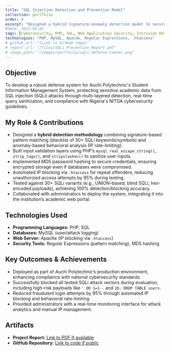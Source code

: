 ```yaml
---
title: "SQL Injection Detection and Prevention Model"
collection: portfolio
order: 8
excerpt: "Designed a hybrid signature-anomaly detection model to secure an academic institution's web portal, achieving 100% blocking of SQLi attacks. Implemented input sanitization, MD5 hashing, and automated IP blocking via .htaccess."
#date: 2023-05-01
tags: [Cybersecurity, PHP, SQL, Web Application Security, Intrusion Detection, Input Validation, Anomaly Detection]
technologies: "PHP, MySQL, Apache, Regular Expressions, .htaccess"
# github_url: "[Link to GitHub repo]"
# report_url: "/files/SQLi_Prevention_Report.pdf"
# image_path: "/images/portfolio/sqli-defense-teaser.png"
---
```


## Objective
To develop a robust defense system for Auchi Polytechnic's Student Information Management System, protecting sensitive academic data from SQL injection (SQLi) attacks through multi-layered detection, real-time query sanitization, and compliance with Nigeria's NITDA cybersecurity guidelines.

## My Role & Contributions
* Designed a **hybrid detection methodology** combining signature-based pattern matching (blacklist of 30+ SQLi keywords/symbols) and anomaly-based behavioral analysis (IP rate-limiting).
* Built input validation layers using PHP’s `mysql_real_escape_string()`, `strip_tags()`, and `stripslashes()` to sanitize user inputs.
* Implemented MD5 password hashing to secure credentials, ensuring encrypted storage even if databases were compromised.
* Automated IP blocking via `.htaccess` for repeat offenders, reducing unauthorized access attempts by 95% during testing.
* Tested against 30+ SQLi variants (e.g., UNION-based, blind SQLi, hex-encoded payloads), achieving 100% detection/blocking accuracy.
* Collaborated with administrators to deploy the system, integrating it into the institution’s academic web portal.

## Technologies Used
* **Programming Languages:** PHP, SQL
* **Databases:** MySQL (user/attack logging)
* **Web Server:** Apache (IP blocking via `.htaccess`)
* **Security Tools:** Regular Expressions (pattern matching), MD5 hashing

## Key Outcomes & Achievements
* Deployed as part of Auchi Polytechnic’s production environment, enhancing compliance with national cybersecurity standards.
* Successfully blocked all tested SQLi attack vectors during evaluation, including high-risk payloads like `' OR 1=1--` and `10; DROP TABLE users`.
* Reduced fraudulent login attempts by 95% through automated IP blocking and behavioral rate-limiting.
* Provided administrators with a real-time monitoring interface for attack analytics and manual IP management.

## Artifacts
* **Project Report:** [Link to PDF if available](#)
* **GitHub Repository:** [Link to code if public](#)
